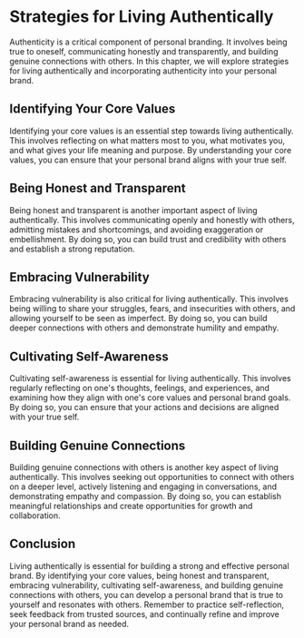 Strategies for Living Authentically
=================================================================================

Authenticity is a critical component of personal branding. It involves being true to oneself, communicating honestly and transparently, and building genuine connections with others. In this chapter, we will explore strategies for living authentically and incorporating authenticity into your personal brand.

Identifying Your Core Values
----------------------------

Identifying your core values is an essential step towards living authentically. This involves reflecting on what matters most to you, what motivates you, and what gives your life meaning and purpose. By understanding your core values, you can ensure that your personal brand aligns with your true self.

Being Honest and Transparent
----------------------------

Being honest and transparent is another important aspect of living authentically. This involves communicating openly and honestly with others, admitting mistakes and shortcomings, and avoiding exaggeration or embellishment. By doing so, you can build trust and credibility with others and establish a strong reputation.

Embracing Vulnerability
-----------------------

Embracing vulnerability is also critical for living authentically. This involves being willing to share your struggles, fears, and insecurities with others, and allowing yourself to be seen as imperfect. By doing so, you can build deeper connections with others and demonstrate humility and empathy.

Cultivating Self-Awareness
--------------------------

Cultivating self-awareness is essential for living authentically. This involves regularly reflecting on one's thoughts, feelings, and experiences, and examining how they align with one's core values and personal brand goals. By doing so, you can ensure that your actions and decisions are aligned with your true self.

Building Genuine Connections
----------------------------

Building genuine connections with others is another key aspect of living authentically. This involves seeking out opportunities to connect with others on a deeper level, actively listening and engaging in conversations, and demonstrating empathy and compassion. By doing so, you can establish meaningful relationships and create opportunities for growth and collaboration.

Conclusion
----------

Living authentically is essential for building a strong and effective personal brand. By identifying your core values, being honest and transparent, embracing vulnerability, cultivating self-awareness, and building genuine connections with others, you can develop a personal brand that is true to yourself and resonates with others. Remember to practice self-reflection, seek feedback from trusted sources, and continually refine and improve your personal brand as needed.


